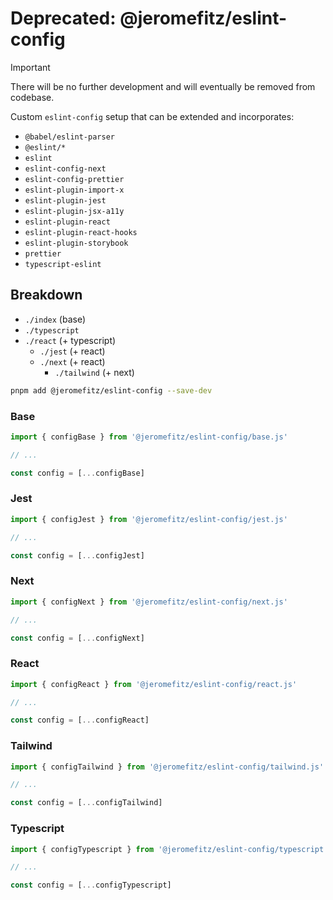 # Deprecated: @jeromefitz/eslint-config

> [!IMPORTANT]
>
> There will be no further development and will eventually be removed from codebase.

Custom `eslint-config` setup that can be extended and incorporates:

- `@babel/eslint-parser`
- `@eslint/*`
- `eslint`
- `eslint-config-next`
- `eslint-config-prettier`
- `eslint-plugin-import-x`
- `eslint-plugin-jest`
- `eslint-plugin-jsx-a11y`
- `eslint-plugin-react`
- `eslint-plugin-react-hooks`
- `eslint-plugin-storybook`
- `prettier`
- `typescript-eslint`

## Breakdown

- `./index` (base)
- `./typescript`
- `./react` (+ typescript)
  - `./jest` (+ react)
  - `./next` (+ react)
    - `./tailwind` (+ next)

```sh
pnpm add @jeromefitz/eslint-config --save-dev
```

### Base

```ts
import { configBase } from '@jeromefitz/eslint-config/base.js'

// ...

const config = [...configBase]
```

### Jest

```js
import { configJest } from '@jeromefitz/eslint-config/jest.js'

// ...

const config = [...configJest]
```

### Next

```js
import { configNext } from '@jeromefitz/eslint-config/next.js'

// ...

const config = [...configNext]
```

### React

```js
import { configReact } from '@jeromefitz/eslint-config/react.js'

// ...

const config = [...configReact]
```

### Tailwind

```js
import { configTailwind } from '@jeromefitz/eslint-config/tailwind.js'

// ...

const config = [...configTailwind]
```

### Typescript

```js
import { configTypescript } from '@jeromefitz/eslint-config/typescript.js'

// ...

const config = [...configTypescript]
```
